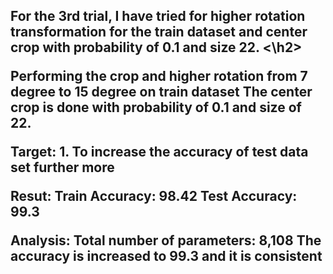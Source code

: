 <h2>For the 3rd trial, I have tried for higher rotation transformation for the train dataset and center crop with probability of 0.1 and size 22.  <\h2>


Performing the crop and higher rotation from 7 degree to 15 degree on train dataset
The center crop is done with probability of 0.1 and size of 22. 

Target:
    1. To increase the accuracy of test data set further more
    
Resut:
    Train Accuracy: 98.42
    Test Accuracy: 99.3
        
Analysis:
    Total number of parameters: 8,108
    The accuracy is increased to 99.3 and it is consistent
    
    


```
